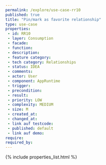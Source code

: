 ```yaml
---
permalink: /explore/use-case-rr10
published: true
title: "Pin/mark as favorite relationship"
type: use-case
properties:
 - id: RR10
 - layer: Consumption
 - facade: 
 - function: 
 - description: 
 - feature category: 
 - tech category: Relationships
 - status: IDEA
 - comments: 
 - actor: User
 - component: AppRuntime
 - trigger: 
 - precondition: 
 - result: 
 - priority: LOW
 - complexity: MEDIUM
 - size: M
 - created_at: 
 - changed_at: 
 - link auf testcode: 
 - published: default
 - link auf demo: 
require:
required_by:
---
```

{% include properties_list.html %}
